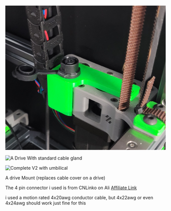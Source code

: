 ![A Drive](Images/A_Drive_4pin_Connector_Umbilical.png)

![A Drive With standard cable gland](Images/cable_gland_option.png)

![Complete V2 with umbilical](Images/V2_With_Umbilical.jpg)

A drive Mount (replaces cable cover on a drive)

The 4 pin connector i used is from CNLinko on Ali [Affiliate Link](https://s.click.aliexpress.com/e/_DE6gdEb)

i used a motion rated 4x20awg conductor cable, but 4x22awg or even 4x24awg should work just fine for this 


